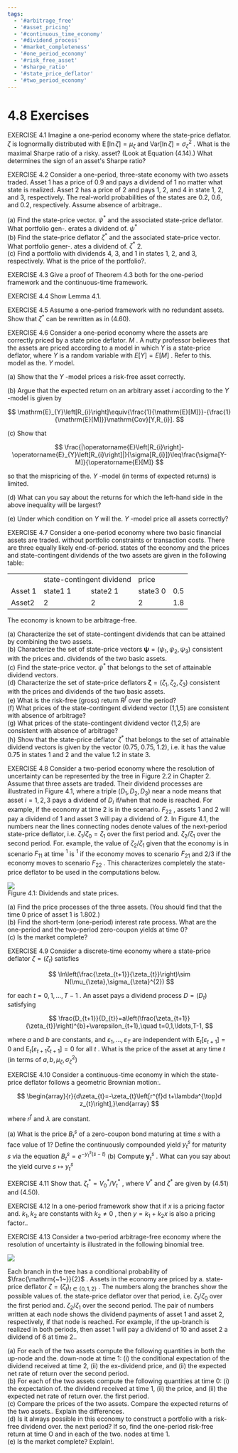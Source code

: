 ```yaml
---
tags:
  - '#arbitrage_free'
  - '#asset_pricing'
  - '#continuous_time_economy'
  - '#dividend_process'
  - '#market_completeness'
  - '#one_period_economy'
  - '#risk_free_asset'
  - '#sharpe_ratio'
  - '#state_price_deflator'
  - '#two_period_economy'
---
```

# 4.8 Exercises  

EXERCISE 4.1 Imagine a one-period economy where the state-price deflator. $\zeta$ is lognormally distributed with $\operatorname{E}[\ln\zeta]=\mu_{\zeta}$ and $\mathrm{Var}[\ln\zeta]=\sigma_{\zeta}^{2}$ . What is the maximal Sharpe ratio of a risky. asset? (Look at Equation (4.14).) What determines the sign of an asset's Sharpe ratio?  

EXERCISE 4.2 Consider a one-period, three-state economy with two assets traded. Asset 1 has a price of 0.9 and pays a dividend of 1 no matter what state is realized. Asset 2 has a price of 2 and pays 1, 2, and 4 in state 1, 2, and 3, respectively. The real-world probabilities of the states are 0.2, 0.6, and 0.2, respectively. Assume absence of arbitrage..  

(a) Find the state-price vector. $\psi^{*}$ and the associated state-price deflator. What portfolio gen-. erates a dividend of. $\psi^{*}$   
(b) Find the state-price deflator $\zeta^{*}$ and the associated state-price vector. What portfolio gener-. ates a dividend of. $\zeta^{\ast}$ 2.   
(c) Find a portfolio with dividends 4, 3, and 1 in states 1, 2, and 3, respectively. What is the price of the portfolio?.  

EXERCISE 4.3 Give a proof of Theorem 4.3 both for the one-period framework and the continuous-time framework.  

EXERCISE 4.4 Show Lemma 4.1.  

EXERCISE 4.5 Assume a one-period framework with no redundant assets. Show that $\zeta^{*}$ can be rewritten as in (4.60).  

EXERCISE 4.6 Consider a one-period economy where the assets are correctly priced by a state price deflator. $M$ . A nutty professor believes that the assets are priced according to a model in which $Y$ is a state-price deflator, where $Y$ is a random variable with $E[Y]=E[M]$ . Refer to this. model as the. $Y$ model.  

(a) Show that the $Y$ -model prices a risk-free asset correctly.  

(b) Argue that the expected return on an arbitrary asset $i$ according to the $Y$ -model is given by  

$$
\mathrm{E}_{Y}\left[R_{i}\right]\equiv{\frac{1}{\mathrm{E}[M]}}-{\frac{1}{\mathrm{E}[M]}}\mathrm{Cov}[Y,R_{i}].
$$  

(c) Show that  

$$
\frac{|\operatorname{E}\left[R_{i}\right]-\operatorname{E}_{Y}\left[R_{i}\right]|}{\sigma[R_{i}]}\leq\frac{\sigma[Y-M]}{\operatorname{E}[M]}
$$  

so that the mispricing of the. $Y$ -model (in terms of expected returns) is limited.  

(d) What can you say about the returns for which the left-hand side in the above inequality will be largest?  

(e) Under which condition on $Y$ will the. $Y$ -model price all assets correctly?  

EXERCISE 4.7 Consider a one-period economy where two basic financial assets are traded. without portfolio constraints or transaction costs. There are three equally likely end-of-period. states of the economy and the prices and state-contingent dividends of the two assets are given in the following table:  

<html><body><table><tr><td></td><td colspan="2">state-contingent dividend</td><td>price</td><td></td></tr><tr><td>Asset 1</td><td>state1 1</td><td>state2 1</td><td>state3 0</td><td>0.5</td></tr><tr><td>Asset2</td><td>2</td><td>2</td><td>2</td><td>1.8</td></tr></table></body></html>  

The economy is known to be arbitrage-free.  

(a) Characterize the set of state-contingent dividends that can be attained by combining the two assets.   
(b) Characterize the set of state-price vectors ${\pmb{\psi}}=(\psi_{1},\psi_{2},\psi_{3})$ consistent with the prices and. dividends of the two basic assets.   
(c) Find the state-price vector. $\psi^{*}$ that belongs to the set of attainable dividend vectors.   
(d) Characterize the set of state-price deflators ${\boldsymbol{\zeta}}=(\zeta_{1},\zeta_{2},\zeta_{3})$ consistent with the prices and dividends of the two basic assets.   
(e) What is the risk-free (gross) return $R^{f}$ over the period?   
(f) What prices of the state-contingent dividend vector (1,1,5) are consistent with absence of arbitrage?   
(g) What prices of the state-contingent dividend vector (1,2,5) are consistent with absence of arbitrage?   
(h) Show that the state-price deflator $\zeta^{*}$ that belongs to the set of attainable dividend vectors is given by the vector (0.75, 0.75, 1.2), i.e. it has the value 0.75 in states 1 and 2 and the value 1.2 in state 3.  

EXERCISE 4.8 Consider a two-period economy where the resolution of uncertainty can be represented by the tree in Figure 2.2 in Chapter 2. Assume that three assets are traded. Their dividend processes are illustrated in Figure 4.1, where a triple $(D_{1},D_{2},D_{3})$ near a node means that asset $i={1,2,3}$ pays a dividend of $D_{i}$ if/when that node is reached. For example, if the economy at time 2 is in the scenario. $F_{22}$ , assets 1 and 2 will pay a dividend of 1 and asset 3 will pay a dividend of 2. In Figure 4.1, the numbers near the lines connecting nodes denote values of the next-period state-price deflator, i.e. $\zeta_{1}/\zeta_{0}=\zeta_{1}$ over the first period and. $\zeta_{2}/\zeta_{1}$ over the second period. For. example, the value of $\zeta_{2}/\zeta_{1}$ given that the economy is in scenario $F_{11}$ at time $^{1}$ is $^{1}$ if the economy moves to scenario $F_{21}$ and $2/3$ if the economy moves to scenario $F_{22}$ . This characterizes completely the state-price deflator to be used in the computations below.  

![](images/9ecf41d112b9045cdd64941fa06bf9669f56618f613c5d14cc382d51b161b720.jpg)  
Figure 4.1: Dividends and state prices.  

(a) Find the price processes of the three assets. (You should find that the time 0 price of asset 1 is 1.802.)   
(b) Find the short-term (one-period) interest rate process. What are the one-period and the two-period zero-coupon yields at time 0?   
(c) Is the market complete?  

EXERCISE 4.9 Consider a discrete-time economy where a state-price deflator $\zeta=\left(\zeta_{t}\right)$ satisfies  

$$
\ln\left(\frac{\zeta_{t+1}}{\zeta_{t}}\right)\sim N(\mu_{\zeta},\sigma_{\zeta}^{2})
$$  

for each $t=0,1,\ldots,T-1$ . An asset pays a dividend process $D=\left(D_{t}\right)$ satisfying  

$$
\frac{D_{t+1}}{D_{t}}=a\left(\frac{\zeta_{t+1}}{\zeta_{t}}\right)^{b}+\varepsilon_{t+1},\quad t=0,1,\ldots,T-1,
$$  

where $a$ and $b$ are constants, and $\varepsilon_{1},\ldots,\varepsilon_{T}$ are independent with $\mathrm{E}_{t}[\varepsilon_{t+1}]=0$ and $\mathrm{E}_{t}[\varepsilon_{t+1}\zeta_{t+1}]=0$ for all $t$ . What is the price of the asset at any time $t$ (in terms of $a,b,\mu_{\zeta},\sigma_{\zeta}^{2})$  

EXERCISE 4.10 Consider a continuous-time economy in which the state-price deflator follows a geometric Brownian motion:.  

$$
\begin{array}{r}{d\zeta_{t}=-\zeta_{t}\left[r^{f}d t+\lambda^{\top}d z_{t}\right],}\end{array}
$$  

where $r^{f}$ and $\lambda$ are constant.  

(a) What is the price $B_{t}^{s}$ of a zero-coupon bond maturing at time $s$ with a face value of 1? Define the continuously compounded yield $y_{t}^{s}$ for maturity $s$ via the equation $B_{t}^{s}=e^{-y_{t}^{s}(s-t)}$ (b) Compute $\boldsymbol y_{t}^{s}$ . What can you say about the yield curve $s\mapsto y_{t}^{s}$  

EXERCISE 4.11 Show that. $\zeta_{t}^{*}=V_{0}^{*}/V_{t}^{*}$ , where $V^{*}$ and $\zeta^{*}$ are given by (4.51) and (4.50).  

EXERCISE 4.12 In a one-period framework show that if $x$ is a pricing factor and. $k_{1},k_{2}$ are constants with $k_{2}\neq0$ , then $y=k_{1}+k_{2}x$ is also a pricing factor..  

EXERCISE 4.13 Consider a two-period arbitrage-free economy where the resolution of uncertainty is illustrated in the following binomial tree.  

![](images/21962c625e82cc0c10adca08392d14d9efd2cc8649ef86fb744d2d27c92c18dc.jpg)  

Each branch in the tree has a conditional probability of $\frac{\mathrm{~1~}}{2}$ . Assets in the economy are priced by a. state-price deflator $\zeta=\left(\zeta_{t}\right)_{t\in\{0,1,2\}}$ . The numbers along the branches show the possible values of. the state-price deflator over that period, i.e. $\zeta_{1}/\zeta_{0}$ over the first period and. $\zeta_{2}/\zeta_{1}$ over the second period. The pair of numbers written at each node shows the dividend payments of asset 1 and asset 2, respectively, if that node is reached. For example, if the up-branch is realized in both periods, then asset 1 will pay a dividend of 10 and asset 2 a dividend of 6 at time 2..  

(a) For each of the two assets compute the following quantities in both the up-node and the. down-node at time 1: (i) the conditional expectation of the dividend received at time 2, (ii) the ex-dividend price, and (ii) the expected net rate of return over the second period.   
(b) For each of the two assets compute the following quantities at time 0: (i) the expectation of. the dividend received at time 1, (ii) the price, and (ii) the expected net rate of return over. the first period.   
(c) Compare the prices of the two assets. Compare the expected returns of the two assets.. Explain the differences.   
(d) Is it always possible in this economy to construct a portfolio with a risk-free dividend over. the next period? If so, find the one-period risk-free return at time O and in each of the two. nodes at time 1.   
(e) Is the market complete? Explain!.  
